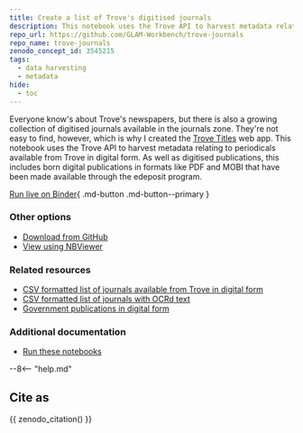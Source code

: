 ```yaml
---
title: Create a list of Trove's digitised journals 
description: This notebook uses the Trove API to harvest metadata relating to digitised journals – or more accurately, journals that are freely available online in a digital form.
repo_url: https://github.com/GLAM-Workbench/trove-journals
repo_name: trove-journals
zenodo_concept_id: 3545215
tags:
  - data harvesting
  - metadata
hide:
  - toc
---
```


Everyone know's about Trove's newspapers, but there is also a growing collection of digitised journals available in the journals zone. They're not easy to find, however, which is why I created the [Trove Titles](https://trove-titles.herokuapp.com/) web app. This notebook uses the Trove API to harvest metadata relating to periodicals available from Trove in digital form. As well as digitised publications, this includes born digital publications in formats like PDF and MOBI that have been made available through the edeposit program.

[Run live on Binder](https://mybinder.org/v2/gh/GLAM-Workbench/trove-journals/master?urlpath=lab/tree/Create-digitised-journals-list.ipynb){ .md-button .md-button--primary }

### Other options

* [Download from GitHub](https://github.com/GLAM-Workbench/trove-journals/blob/master/Create-digitised-journals-list.ipynb)
* [View using NBViewer](https://nbviewer.jupyter.org/github/GLAM-Workbench/trove-journals/blob/master/Create-digitised-journals-list.ipynb)

### Related resources

* [CSV formatted list of journals available from Trove in digital form](csv-digital-journals.md)
* [CSV formatted list of journals with OCRd text](csv-journals-with-ocr.md)
* [Government publications in digital form](../trove-books/government-publications-in-digital-form.md)

### Additional documentation

* [Run these notebooks](../#run-these-notebooks)

--8<-- "help.md"

## Cite as

{{ zenodo_citation() }}